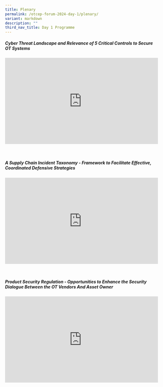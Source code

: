 ```yaml
---
title: Plenary
permalink: /otcep-forum-2024-day-1/plenary/
variant: markdown
description: ""
third_nav_title: Day 1 Programme
---
```

##### Cyber Threat Landscape and Relevance of 5 Critical Controls to Secure OT Systems
<div class="video-container">
<iframe width="853" height="315" src="https://www.youtube.com/embed/8ZxZhfClJyM?si=R7V0QbFkXo92GmP3" frameborder="0" allow="accelerometer; autoplay; encrypted-media; gyroscope; picture-in-picture" allowfullscreen=""></iframe></div><br><br>

#####  A Supply Chain Incident Taxonomy - Framework to Facilitate Effective, Coordinated Defensive Strategies
<p></p><div class="video-container">
<iframe width="853" height="315" src="https://www.youtube.com/embed/wDmjDkf02I0?si=lwzz5OLMSXzcluDQ" frameborder="0" allow="accelerometer; autoplay; encrypted-media; gyroscope; picture-in-picture" allowfullscreen=""></iframe></div><p></p><br>

##### Product Security Regulation&nbsp;- Opportunities to Enhance the Security Dialogue Between the OT Vendors And Asset Owner
<p></p><div class="video-container">
<iframe width="853" height="315" src="https://www.youtube.com/embed/_GYt6oq34do?si=cNPLO2pqoC_nhbqC" frameborder="0" allow="accelerometer; autoplay; encrypted-media; gyroscope; picture-in-picture" allowfullscreen=""></iframe></div><p></p>



<style type="text/css"> 
	    .video-container {
      position: relative;
      padding-bottom: 56.25%; /* 16:9 */
      height: 0;
    }
    .video-container iframe {
      position: absolute;
      top: 0;
      left: 0;
      width: 100%;
      height: 100%;
    }
	</style>